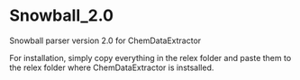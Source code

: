 # Snowball_2.0
Snowball parser version 2.0 for ChemDataExtractor

For installation, simply copy everything in the relex folder and paste them to the relex folder where ChemDataExtractor is instsalled. 
